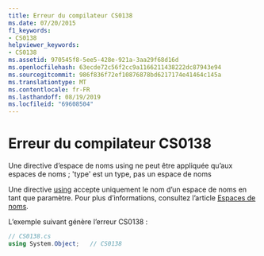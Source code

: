 ```yaml
---
title: Erreur du compilateur CS0138
ms.date: 07/20/2015
f1_keywords:
- CS0138
helpviewer_keywords:
- CS0138
ms.assetid: 970545f8-5ee5-428e-921a-3aa29f68d16d
ms.openlocfilehash: 63ecde72c56f2cc9a1166211438222dc87943e94
ms.sourcegitcommit: 986f836f72ef10876878bd6217174e41464c145a
ms.translationtype: MT
ms.contentlocale: fr-FR
ms.lasthandoff: 08/19/2019
ms.locfileid: "69608504"
---
```

# <a name="compiler-error-cs0138"></a>Erreur du compilateur CS0138
Une directive d’espace de noms using ne peut être appliquée qu’aux espaces de noms ; 'type' est un type, pas un espace de noms  
  
 Une directive [using](../language-reference/keywords/using.md) accepte uniquement le nom d’un espace de noms en tant que paramètre. Pour plus d’informations, consultez l’article [Espaces de noms](../programming-guide/namespaces/index.md).  
  
 L’exemple suivant génère l’erreur CS0138 :  
  
```csharp  
// CS0138.cs  
using System.Object;   // CS0138  
```
